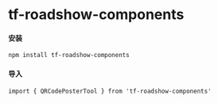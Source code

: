 # tf-roadshow-components

#### 安装

```
npm install tf-roadshow-components
```

#### 导入

```
import { QRCodePosterTool } from 'tf-roadshow-components'
```
